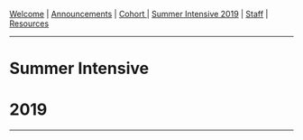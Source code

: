 [Welcome](https://swatlibrary.github.io/index.html) | [Announcements](https://swatlibrary.github.io/announcements.html) | [Cohort ](https://swatlibrary.github.io/cohort.html) | [Summer Intensive 2019](https://swatlibrary.github.io/summer19.html) | [Staff](https://swatlibrary.github.io/staff.html) | [Resources](https://swatlibrary.github.io/resources.html)

---

# Summer Intensive
# 2019

---
